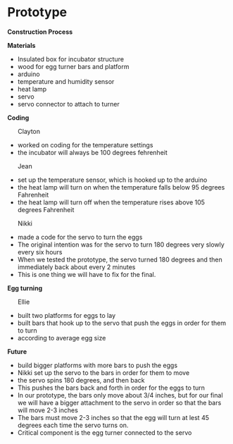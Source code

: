 Prototype
=========

<b>Construction Process</b>

<b>Materials</b>

<ul>

<li>Insulated box for incubator structure</li>
<li>wood for egg turner bars and platform</li>
<li>arduino</li>
<li>temperature and humidity sensor</li>
<li>heat lamp</li>
<li>servo</li>
<li>servo connector to attach to turner</li>

</ul>

<b>Coding</b> 

<ul>

Clayton
<li>worked on coding for the temperature settings</li>
<li>the incubator will always be 100 degrees fehrenheit</li>

Jean
<li>set up the temperature sensor, which is hooked up to the arduino</li>
<li>the heat lamp will turn on when the temperature falls below 95 degrees Fahrenheit</li>
<li>the heat lamp will turn off when the temperature rises above 105 degrees Fahrenheit</li>

Nikki
<li>made a code for the servo to turn the eggs</li>
<li>The original intention was for the servo to turn 180 degrees very slowly every six hours</li>
<li>When we tested the prototype, the servo turned 180 degrees and then immediately back about every 2 minutes</li>
<li>This is one thing we will have to fix for the final.</li>

</ul>

<b>Egg turning</b>

<ul>

Ellie
<li>built two platforms for eggs to lay</li>
<li>built bars that hook up to the servo that push the eggs in order for them to turn</li>
<li>according to average egg size</li>

</ul>

<b>Future</b>

<ul>
<li>build bigger platforms with more bars to push the eggs</li>
<li>Nikki set up the servo to the bars in order for them to move</li>
<li>the servo spins 180 degrees, and then back</li>
<li>This pushes the bars back and forth in order for the eggs to turn</li>
<li>In our prototype, the bars only move about 3/4 inches, but for our final we will have a bigger attachment to the servo in order so that the bars will move 2-3 inches</li>
<li>The bars must move 2-3 inches so that the egg will turn at lest 45 degrees each time the servo turns on.</li>
<li>Critical component is the egg turner connected to the servo</li>

</ul>
